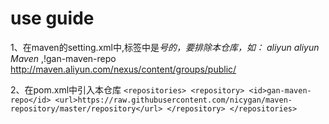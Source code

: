 # use guide
1、在maven的setting.xml中,<mirrorOf>标签中是*号的，要排除本仓库，如：
<mirror>
        <id>aliyun</id>
        <name>aliyun Maven</name>
        <mirrorOf>*,!gan-maven-repo</mirrorOf>
        <url>http://maven.aliyun.com/nexus/content/groups/public/</url>
</mirror>

2、在pom.xml中引入本仓库
`
<repositories>
        <repository>
            <id>gan-maven-repo</id>
            <url>https://raw.githubusercontent.com/nicygan/maven-repository/master/repository</url>
        </repository>
</repositories>
`
